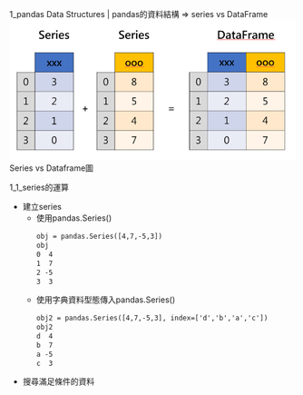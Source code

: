 1_pandas Data Structures | pandas的資料結構 => series vs DataFrame
![image](https://github.com/sunmer12345/2022_AI_DL_Class/blob/main/series_dataframe.png)
Series vs Dataframe圖

1_1_series的運算

- 建立series
  - 使用pandas.Series()
	```
  	obj = pandas.Series([4,7,-5,3])
	obj
	0  4
	1  7
	2 -5
	3  3
	```
  - 使用字典資料型態傳入pandas.Series()
	```
	obj2 = pandas.Series([4,7,-5,3], index=['d','b','a','c'])
	obj2
	d  4
	b  7
	a -5
	c  3
	```
- 搜尋滿足條件的資料

